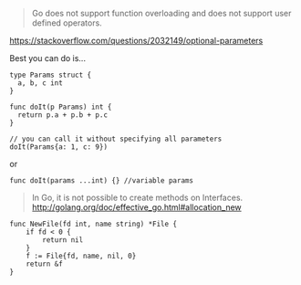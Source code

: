 > Go does not support function overloading and does not support user defined operators.

https://stackoverflow.com/questions/2032149/optional-parameters

Best you can do is...
```golang
type Params struct {
  a, b, c int
}

func doIt(p Params) int {
  return p.a + p.b + p.c 
}

// you can call it without specifying all parameters
doIt(Params{a: 1, c: 9})
```
or
```
func doIt(params ...int) {} //variable params
```

> In Go, it is not possible to create methods on Interfaces.
http://golang.org/doc/effective_go.html#allocation_new

```
func NewFile(fd int, name string) *File {
    if fd < 0 {
        return nil
    }
    f := File{fd, name, nil, 0}
    return &f
}
```
